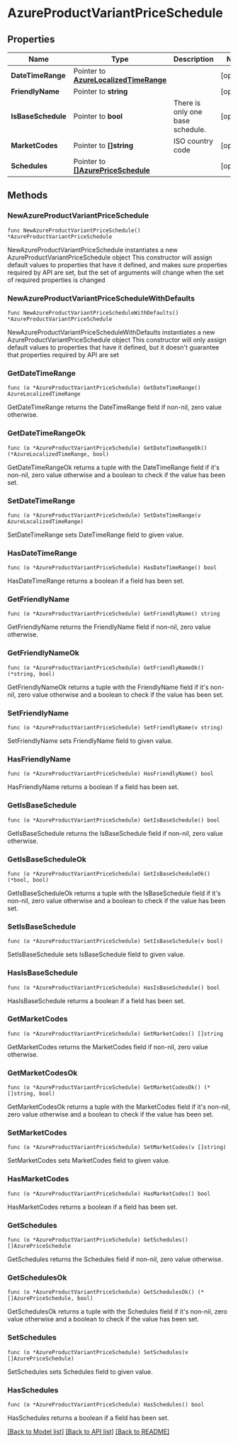 # AzureProductVariantPriceSchedule

## Properties

Name | Type | Description | Notes
------------ | ------------- | ------------- | -------------
**DateTimeRange** | Pointer to [**AzureLocalizedTimeRange**](AzureLocalizedTimeRange.md) |  | [optional] 
**FriendlyName** | Pointer to **string** |  | [optional] 
**IsBaseSchedule** | Pointer to **bool** | There is only one base schedule. | [optional] 
**MarketCodes** | Pointer to **[]string** | ISO country code | [optional] 
**Schedules** | Pointer to [**[]AzurePriceSchedule**](AzurePriceSchedule.md) |  | [optional] 

## Methods

### NewAzureProductVariantPriceSchedule

`func NewAzureProductVariantPriceSchedule() *AzureProductVariantPriceSchedule`

NewAzureProductVariantPriceSchedule instantiates a new AzureProductVariantPriceSchedule object
This constructor will assign default values to properties that have it defined,
and makes sure properties required by API are set, but the set of arguments
will change when the set of required properties is changed

### NewAzureProductVariantPriceScheduleWithDefaults

`func NewAzureProductVariantPriceScheduleWithDefaults() *AzureProductVariantPriceSchedule`

NewAzureProductVariantPriceScheduleWithDefaults instantiates a new AzureProductVariantPriceSchedule object
This constructor will only assign default values to properties that have it defined,
but it doesn't guarantee that properties required by API are set

### GetDateTimeRange

`func (o *AzureProductVariantPriceSchedule) GetDateTimeRange() AzureLocalizedTimeRange`

GetDateTimeRange returns the DateTimeRange field if non-nil, zero value otherwise.

### GetDateTimeRangeOk

`func (o *AzureProductVariantPriceSchedule) GetDateTimeRangeOk() (*AzureLocalizedTimeRange, bool)`

GetDateTimeRangeOk returns a tuple with the DateTimeRange field if it's non-nil, zero value otherwise
and a boolean to check if the value has been set.

### SetDateTimeRange

`func (o *AzureProductVariantPriceSchedule) SetDateTimeRange(v AzureLocalizedTimeRange)`

SetDateTimeRange sets DateTimeRange field to given value.

### HasDateTimeRange

`func (o *AzureProductVariantPriceSchedule) HasDateTimeRange() bool`

HasDateTimeRange returns a boolean if a field has been set.

### GetFriendlyName

`func (o *AzureProductVariantPriceSchedule) GetFriendlyName() string`

GetFriendlyName returns the FriendlyName field if non-nil, zero value otherwise.

### GetFriendlyNameOk

`func (o *AzureProductVariantPriceSchedule) GetFriendlyNameOk() (*string, bool)`

GetFriendlyNameOk returns a tuple with the FriendlyName field if it's non-nil, zero value otherwise
and a boolean to check if the value has been set.

### SetFriendlyName

`func (o *AzureProductVariantPriceSchedule) SetFriendlyName(v string)`

SetFriendlyName sets FriendlyName field to given value.

### HasFriendlyName

`func (o *AzureProductVariantPriceSchedule) HasFriendlyName() bool`

HasFriendlyName returns a boolean if a field has been set.

### GetIsBaseSchedule

`func (o *AzureProductVariantPriceSchedule) GetIsBaseSchedule() bool`

GetIsBaseSchedule returns the IsBaseSchedule field if non-nil, zero value otherwise.

### GetIsBaseScheduleOk

`func (o *AzureProductVariantPriceSchedule) GetIsBaseScheduleOk() (*bool, bool)`

GetIsBaseScheduleOk returns a tuple with the IsBaseSchedule field if it's non-nil, zero value otherwise
and a boolean to check if the value has been set.

### SetIsBaseSchedule

`func (o *AzureProductVariantPriceSchedule) SetIsBaseSchedule(v bool)`

SetIsBaseSchedule sets IsBaseSchedule field to given value.

### HasIsBaseSchedule

`func (o *AzureProductVariantPriceSchedule) HasIsBaseSchedule() bool`

HasIsBaseSchedule returns a boolean if a field has been set.

### GetMarketCodes

`func (o *AzureProductVariantPriceSchedule) GetMarketCodes() []string`

GetMarketCodes returns the MarketCodes field if non-nil, zero value otherwise.

### GetMarketCodesOk

`func (o *AzureProductVariantPriceSchedule) GetMarketCodesOk() (*[]string, bool)`

GetMarketCodesOk returns a tuple with the MarketCodes field if it's non-nil, zero value otherwise
and a boolean to check if the value has been set.

### SetMarketCodes

`func (o *AzureProductVariantPriceSchedule) SetMarketCodes(v []string)`

SetMarketCodes sets MarketCodes field to given value.

### HasMarketCodes

`func (o *AzureProductVariantPriceSchedule) HasMarketCodes() bool`

HasMarketCodes returns a boolean if a field has been set.

### GetSchedules

`func (o *AzureProductVariantPriceSchedule) GetSchedules() []AzurePriceSchedule`

GetSchedules returns the Schedules field if non-nil, zero value otherwise.

### GetSchedulesOk

`func (o *AzureProductVariantPriceSchedule) GetSchedulesOk() (*[]AzurePriceSchedule, bool)`

GetSchedulesOk returns a tuple with the Schedules field if it's non-nil, zero value otherwise
and a boolean to check if the value has been set.

### SetSchedules

`func (o *AzureProductVariantPriceSchedule) SetSchedules(v []AzurePriceSchedule)`

SetSchedules sets Schedules field to given value.

### HasSchedules

`func (o *AzureProductVariantPriceSchedule) HasSchedules() bool`

HasSchedules returns a boolean if a field has been set.


[[Back to Model list]](../README.md#documentation-for-models) [[Back to API list]](../README.md#documentation-for-api-endpoints) [[Back to README]](../README.md)


